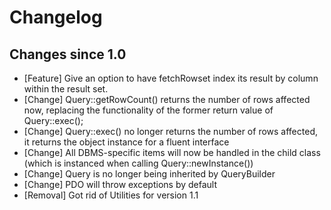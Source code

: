 # Changelog

## Changes since 1.0

* [Feature] Give an option to have fetchRowset index its result by column within the result set.
* [Change] Query::getRowCount() returns the number of rows affected now, replacing the functionality of the former return value of Query::exec();
* [Change] Query::exec() no longer returns the number of rows affected, it returns the object instance for a fluent interface
* [Change] All DBMS-specific items will now be handled in the child class (which is instanced when calling Query::newInstance())
* [Change] Query is no longer being inherited by QueryBuilder
* [Change] PDO will throw exceptions by default
* [Removal] Got rid of Utilities for version 1.1
